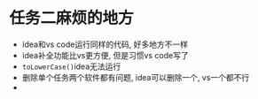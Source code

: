 # 任务二麻烦的地方

* idea和vs code运行同样的代码, 好多地方不一样
* idea补全功能比vs更方便, 但是习惯vs code写了
* `toLowerCase()`idea无法运行
* 删除单个任务两个软件都有问题, idea可以删除一个, vs一个都不行
* 